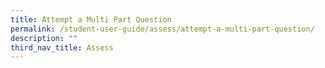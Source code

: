 ```yaml
---
title: Attempt a Multi Part Question
permalink: /student-user-guide/assess/attempt-a-multi-part-question/
description: ""
third_nav_title: Assess
---
```

